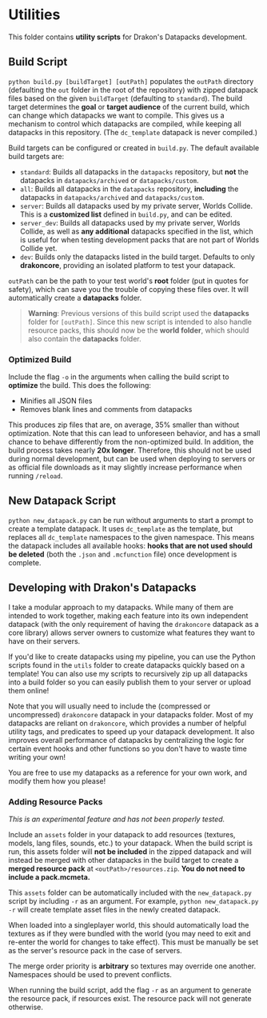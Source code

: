 # Utilities

This folder contains **utility scripts** for Drakon's Datapacks development.

## Build Script

`python build.py [buildTarget] [outPath]` populates the `outPath` directory (defaulting the `out` folder in the root of the repository) with zipped datapack files based on the given `buildTarget` (defaulting to `standard`). The build target determines the **goal** or **target audience** of the current build, which can change which datapacks we want to compile. This gives us a mechanism to control which datapacks are compiled, while keeping all datapacks in this repository. (The `dc_template` datapack is never compiled.)

Build targets can be configured or created in `build.py`. The default available build targets are:

* `standard`: Builds all datapacks in the `datapacks` repository, but **not** the datapacks in `datapacks/archived` or `datapacks/custom`.
* `all`: Builds all datapacks in the `datapacks` repository, **including** the datapacks in `datapacks/archived` and `datapacks/custom`.
* `server`: Builds all datapacks used by my private server, Worlds Collide. This is a **customized list** defined in `build.py`, and can be edited.
* `server_dev`: Builds all datapacks used by my private server, Worlds Collide, as well as **any additional** datapacks specified in the list, which is useful for when testing development packs that are not part of Worlds Collide yet.
* `dev`: Builds only the datapacks listed in the build target. Defaults to only **drakoncore**, providing an isolated platform to test your datapack.

`outPath` can be the path to your test world's **root** folder (put in quotes for safety), which can save you the trouble of copying these files over. It will automatically create a **datapacks** folder.

> **Warning**: Previous versions of this build script used the **datapacks** folder for `[outPath]`. Since this new script is intended to also handle resource packs, this should now be the **world folder**, which should also contain the **datapacks** folder.

### Optimized Build

Include the flag `-o` in the arguments when calling the build script to **optimize** the build. This does the following:

* Minifies all JSON files
* Removes blank lines and comments from datapacks

This produces zip files that are, on average, 35% smaller than without optimization. Note that this can lead to unforeseen behavior, and has a small chance to behave differently from the non-optimized build. In addition, the build process takes nearly **20x longer**. Therefore, this should not be used during normal development, but can be used when deploying to servers or as official file downloads as it may slightly increase performance when running `/reload`.

## New Datapack Script

`python new_datapack.py` can be run without arguments to start a prompt to create a template datapack. It uses `dc_template` as the template, but replaces all `dc_template` namespaces to the given namespace. This means the datapack includes all available hooks: **hooks that are not used should be deleted** (both the `.json` and `.mcfunction` file) once development is complete.

## Developing with Drakon's Datapacks

I take a modular approach to my datapacks. While many of them are intended to work together,
making each feature into its own independent datapack (with the only requirement of having the `drakoncore` datapack as a core library) allows server owners to customize what features they want to have on their servers.

If you'd like to create datapacks using my pipeline, you can use the Python scripts found in the `utils` folder to create datapacks quickly based on a template! You can also use my scripts to recursively zip up all datapacks into a build folder so you can easily publish them to your server or upload them online!

Note that you will usually need to include the (compressed or uncompressed) `drakoncore` datapack in your datapacks folder. Most of my datapacks are reliant on `drakoncore`, which provides a number of helpful utility tags, and predicates to speed up your datapack development. It also improves overall performance of datapacks by centralizing the logic for certain event hooks and other functions so you don't have to waste time writing your own!

You are free to use my datapacks as a reference for your own work, and modify them how you please!

### Adding Resource Packs

*This is an experimental feature and has not been properly tested.*

Include an `assets` folder in your datapack to add resources (textures, models, lang files, sounds, etc.) to your datapack. When the build script is run, this assets folder will **not be included** in the zipped datapack and will instead be merged with other datapacks in the build target to create a **merged resource pack** at `<outPath>/resources.zip`. **You do not need to include a pack.mcmeta.**

This `assets` folder can be automatically included with the `new_datapack.py` script by including `-r` as an argument. For example, `python new_datapack.py -r` will create template asset files in the newly created datapack.

When loaded into a singleplayer world, this should automatically load the textures as if they were bundled with the world (you may need to exit and re-enter the world for changes to take effect). This must be manually be set as the server's resource pack in the case of servers.

The merge order priority is **arbitrary** so textures may override one another. Namespaces should be used to prevent conflicts.

When running the build script, add the flag `-r` as an argument to generate the resource pack, if resources exist. The resource pack will not generate otherwise.
